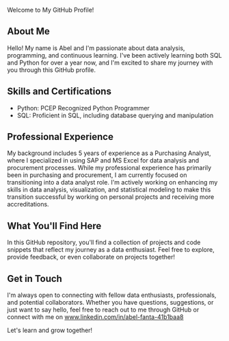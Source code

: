 Welcome to My GitHub Profile!

## About Me

Hello! My name is Abel and I'm passionate about data analysis, programming, and continuous learning. I've been actively learning both SQL and Python for over a year now, and I'm excited to share my journey with you through this GitHub profile.

## Skills and Certifications

- Python: PCEP Recognized Python Programmer
- SQL: Proficient in SQL, including database querying and manipulation

## Professional Experience

My background includes 5 years of experience as a Purchasing Analyst, where I specialized in using SAP and MS Excel for data analysis and procurement processes. While my professional experience has primarily been in purchasing and procurement, I am currently focused on transitioning into a data analyst role. I'm actively working on enhancing my skills in data analysis, visualization, and statistical modeling to make this transition successful by working on personal projects and receiving more accreditations.

## What You'll Find Here

In this GitHub repository, you'll find a collection of projects and code snippets that reflect my journey as a data enthusiast. Feel free to explore, provide feedback, or even collaborate on projects together!

## Get in Touch

I'm always open to connecting with fellow data enthusiasts, professionals, and potential collaborators. Whether you have questions, suggestions, or just want to say hello, feel free to reach out to me through GitHub or connect with me on www.linkedin.com/in/abel-fanta-41b1baa8

Let's learn and grow together!

